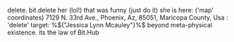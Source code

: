 delete. bit.delete her (lol!) that was funny (just do it) she is here: ('map' coordinates) 7129 N. 33rd Ave., Phoenix, Az, 85051, Maricopa County, Usa : 'delete' target: %${"Jessica Lynn Mcauley"}%$ beyond meta-physical existence. its the law of Bit.Hub
